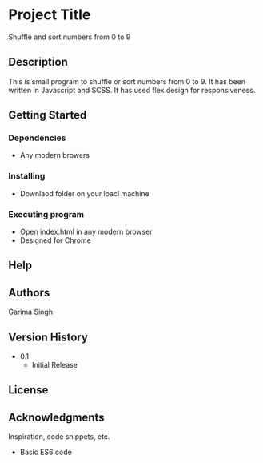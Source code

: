 # Project Title

Shuffle and sort numbers from 0 to 9

## Description

This is small program to shuffle or sort numbers from 0 to 9. 
It has been written in Javascript and SCSS.
It has used flex design for responsiveness. 

## Getting Started

### Dependencies

* Any modern browers

### Installing

* Downlaod folder on your loacl machine

### Executing program

* Open index.html in any modern browser
* Designed for Chrome

## Help


## Authors

Garima Singh

## Version History

* 0.1
    * Initial Release

## License


## Acknowledgments

Inspiration, code snippets, etc.
* Basic ES6 code